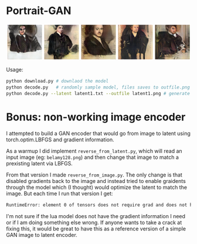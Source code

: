Portrait-GAN
============

![five example image samples](five_samples.png?raw=true "samples taken from model")

Usage:

```bash
python download.py # downlaod the model
python decode.py   # randomly sample model, files saves to outfile.png
python decode.py --latent latent1.txt --outfile latent1.png # generate from saved
```

Bonus: non-working image encoder
================================

I attempted to build a GAN encoder that would go from
image to latent using torch.optim.LBFGS and gradient information.

As a warmup I did implement `reverse_from_latent.py`, which
will read an input image (eg: `belamy128.png`) and then change that
image to match a prexisting latent via LBFGS.

From that version I made `reverse_from_image.py`. The only
change is that disabled gradients back to the image and instead
tried to enable graidents through the model which (I thought)
would optimize the latent to match the image. But each time
I run that version I get:

```bash
RuntimeError: element 0 of tensors does not require grad and does not have a grad_fn
```

I'm not sure if the lua model does not have the gradient information
I need or if I am doing something else wrong. If anyone wants to
take a crack at fixing this, it would be great to have this as 
a reference version of a simple GAN image to latent encoder.

